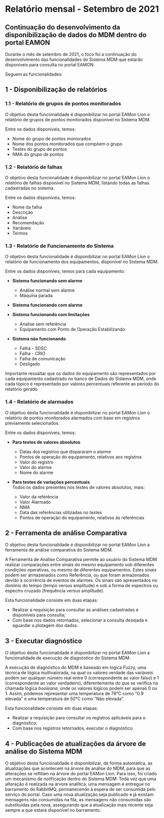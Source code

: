 # Relatório mensal - Setembro de 2021

## Continuação do desenvolvimento da disponibilização de dados do MDM dentro do portal EAMON

Durante o mês de setembro de 2021, o foco foi a continuação do desenvolvimento das funcionalidades do Sistema MDM que estarão disponíveis para consulta no portal EAMON.

Seguem as funcionalidades:

## 1 - Disponibilização de relatórios

### 1.1 - Relatório de grupos de pontos monitorados

O objetivo desta funcionalidade é disponibilizar no portal EAMon Lion o relatório de grupos de pontos monitorados disponível no Sistema MDM.

Entre os dados disponíveis, temos:

- Nome do grupo de pontos moniorados
- Nome dos pontos monitorados que compõem o grupo
- Testes do grupo de pontos
- NMA do grupo de pontos

### 1.2 - Relatório de falhas

O objetivo desta funcionalidade é disponibilizar no portal EAMon Lion o relatório de falhas disponível no Sistema MDM, listando todas as falhas cadastradas no sistema.

Entre os dados disponíveis, temos:

- Nome da falha
- Descrição
- Análise
- Recomendação
- Variáveis
- Termos

### 1.3 - Relatório de Funcionamento do Sistema

O objetivo desta funcionalidade é disponibilizar no portal EAMon Lion o relatório de funcionamento dos equipamentos, disponível no Sistema MDM.

Entre os dados disponíveis, temos para cada equipamento:

- **Sistema funcionando sem alarme**
  -  Análise normal sem alarme
  -  Máquina parada

- **Sistema funcionando com alarme**

- **Sistema funcionando com limitações**
  - Analise sem referência
  - Equipamento com Ponto de Operação Estabilizando

- **Sistema não funcionando**
  - Falha - SDSC
  - Falha - CRIO
  - Falha de comunicação
  - Desligado

Importante ressaltar que os dados do equipamento são representados por cada equipamento cadastrado no banco de Dados do Sistema MDM, onde cada tópico é representado por valores percentuais referente ao período do relatório gerado.

### 1.4 - Relatório de alarmados

O objetivo desta funcionalidade é disponibilizar no portal EAMon Lion o relatório de pontos monitorados alarmados com base em registros previamente selecionados.

Entre os dados disponíveis, temos:

- **Para testes de valores absolutos**
  - Datas dos registros que dispararam o alarme
  - Pontos de operação do equipamento, relativos aos registros
  - Valor do registro
  - Valor do alarme
  - Nome do alarme

- **Para testes de variações percentuais**\
Todos os dados presentes nos testes de valores absolutos, mais:
  - Valor da referência
  - Valor Alarmado
  - NMA
  - Data das referências utilizadas no testes
  - Pontos de operação do equipamento, relativos às referências

## 2 - Ferramenta de análise Comparativa

O objetivo desta funcionalidade é disponibilizar no portal EAMon Lion a ferramenta de análise comparativa do Sistema MDM.

A Ferramenta de Análise Comparativa permite ao usuário do Sistema MDM realizar comparações entre sinais do mesmo equipamento sob diferentes condições operativas, ou mesmo de diferentes equipamentos. Estes sinais podem ser armazenados como Referência, ou que foram armazenados devido à ocorrência de eventos de alarmes. Os sinais são apresentados no domínio do tempo (tempo versus amplitude) e sob a forma de espectros ou espectro cruzado (frequência versus amplitude). 

Esta funcionalidade consiste em duas etapas:

- Realizar a requisição para consultar as análises cadastradas e disponíveis para consulta;
- Com base nos dados retornados, selecionar a consulta desejada e aguardar a plotagem dos dados.

## 3 - Executar diagnóstico

O objetivo desta funcionalidade é disponibilizar no portal EAMon Lion a funcionalidade de execução de diagnóstico do Sistema MDM.

A execução de diagnóstico do MDM é baseado em lógica Fuzzy, uma técnica de lógica multivalorada, na qual os valores verdade das variáveis podem ser qualquer número real entre 0 (correspondente ao valor falso) e 1 (correspondente ao valor verdadeiro), diferentemente do que se verifica na chamada lógica *booleana*, onde os valores lógicos podem ser apenas 0 ou 1. Assim, podemos representar uma temperatura de 78°C como "0.9 elevada" e uma temperatura de 50°C como "Não elevada".

Esta funcionalidade consiste em duas etapas:

- Realizar a requisição para consultar os registros aplicáveis para o diagnóstico;
- Com base nos registros retornados, executar o diagnóstico.

## 4 - Publicações de atualizações da árvore de análise do Sistema MDM

O objetivo desta funcionalidade é disponibilizar, de forma automática, as atualizações que acontecem na árvore de análise do MDM, para que as alterações se reflitam na árvore do portal EAMon Lion. Para isso, foi criado um mecanismo de notificação dentro do Sistema MDM: Toda vez que uma alteração é realizada na árvore analítica, uma mensagem é entregue no barramento do RabbitMQ, permanecendo à espera de ser consumida pelo serviço do portal. Caso uma nova atualização seja publicado e já existam mensagens não consumidas na fila, as mensagens não consumidas são substituídas pela nova, assegurando que a atualização mais recente seja sempre a que estará disponível no barramento.
